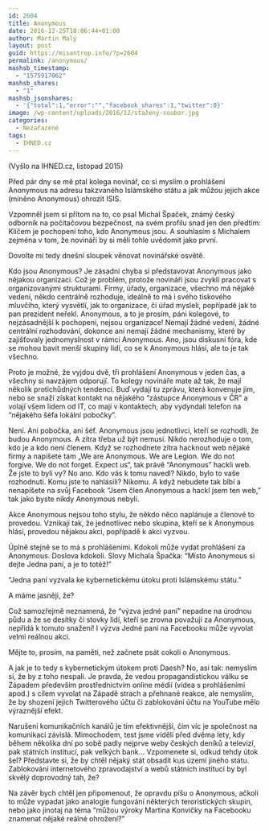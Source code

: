 ```yaml
---
id: 2604
title: Anonymous
date: 2016-12-25T18:06:44+01:00
author: Martin Malý
layout: post
guid: https://misantrop.info/?p=2604
permalink: /anonymous/
mashsb_timestamp:
  - "1575917062"
mashsb_shares:
  - "1"
mashsb_jsonshares:
  - '{"total":1,"error":"","facebook_shares":1,"twitter":0}'
image: /wp-content/uploads/2016/12/stažený-soubor.jpg
categories:
  - Nezařazené
tags:
  - IHNED.cz
---
```

(Vyšlo na IHNED.cz, listopad 2015)

<span style="font-weight: 400;">Před pár dny se mě ptal kolega novinář, co si myslím o prohlášení Anonymous na adresu takzvaného Islámského státu a jak můžou jejich akce (míněno Anonymous) ohrozit ISIS.</span>

<span style="font-weight: 400;">Vzpomněl jsem si přitom na to, co psal Michal Špaček, známý český odborník na počítačovou bezpečnost, na svém profilu snad jen den předtím: Klíčem je pochopení toho, kdo Anonymous jsou. A souhlasím s Michalem zejména v tom, že novináři by si měli tohle uvědomit jako první.</span>

<span style="font-weight: 400;">Dovolte mi tedy dnešní sloupek věnovat novinářské osvětě.</span>

<span style="font-weight: 400;">Kdo jsou Anonymous? Je zásadní chyba si představovat Anonymous jako nějakou organizaci. Což je problém, protože novináři jsou zvyklí pracovat s organizovanými strukturami. Firmy, úřady, organizace, všechno má nějaké vedení, někdo centrálně rozhoduje, ideálně to má i svého tiskového mluvčího, který vysvětlí, jak to organizace, či úřad mysleli, popřípadě jak to pan prezident neřekl. Anonymous, a to je prosím, páni kolegové, to nejzásadnější k pochopení, nejsou organizace! Nemají žádné vedení, žádné centrální rozhodování, dokonce ani nemají žádné mechanismy, které by zajišťovaly jednomyslnost v rámci Anonymous. Ano, jsou diskusní fóra, kde se mohou bavit menší skupiny lidí, co se k Anonymous hlásí, ale to je tak všechno.</span>

<span style="font-weight: 400;">Proto je možné, že vyjdou dvě, tři prohlášení Anonymous v jeden čas, a všechny si navzájem odporují. To kolegy novináře mate až tak, že mají několik protichůdných tendencí. Buď vydají tu zprávu, která konvenuje jim, nebo se snaží získat kontakt na nějakého “zástupce Anonymous v ČR” a volají všem lidem od IT, co mají v kontaktech, aby vydyndali telefon na “nějakého šéfa lokální pobočky”.</span>

<span style="font-weight: 400;">Není. Ani pobočka, ani šéf. Anonymous jsou jednotlivci, kteří se rozhodli, že budou Anonymous. A zítra třeba už být nemusí. Nikdo nerozhoduje o tom, kdo je a kdo není členem. Když se rozhodnete zítra hacknout web nějaké firmy a napíšete tam &#8222;We are Anonymous. We are Legion. We do not forgive. We do not forget. Expect us&#8220;, tak právě “Anonymous” hackli web. Že jste to byli vy? No ano. Kdo vás k tomu navedl? Nikdo, bylo to vaše rozhodnutí. Komu jste to nahlásili? Nikomu. A když nebudete tak blbí a nenapíšete na svůj Facebook “Jsem člen Anonymous a hackl jsem ten web,” tak jako byste nikdy Anonymous nebyli. </span>

<span style="font-weight: 400;">Akce Anonymous nejsou toho stylu, že někdo něco naplánuje a členové to provedou. Vznikají tak, že jednotlivec nebo skupina, kteří se k Anonymous hlásí, provedou nějakou akci, popřípadě k akci vyzvou.</span>

<span style="font-weight: 400;">Úplně stejně se to má s prohlášeními. Kdokoli může vydat prohlášení za Anonymous. Doslova kdokoli. Slovy Michala Špačka: “Místo Anonymous si dejte Jedna paní, a je to totéž!”</span>

<span style="font-weight: 400;">“Jedna paní vyzvala ke kybernetickému útoku proti Islámskému státu.”</span>

<span style="font-weight: 400;">A máme jasněji, že?</span>

<span style="font-weight: 400;">Což samozřejmě neznamená, že “výzva jedné paní” nepadne na úrodnou půdu a že se desítky či stovky lidí, kteří se zrovna považují za Anonymous, nepřidá k tomuto snažení! I výzva Jedné paní na Facebooku může vyvolat velmi reálnou akci.</span>

<span style="font-weight: 400;">Mějte to, prosím, na paměti, než začnete psát cokoli o Anonymous.</span>

<span style="font-weight: 400;">A jak je to tedy s kybernetickým útokem proti Daesh? No, asi tak: nemyslím si, že by z toho nespali. Je pravda, že vedou propagandistickou válku se Západem především prostřednictvím online médií (videa s prohlášeními apod.) s cílem vyvolat na Západě strach a přehnané reakce, ale nemyslím, že by shození jejich Twitterového účtu či zablokování účtu na YouTube mělo výraznější efekt. </span>

<span style="font-weight: 400;">Narušení komunikačních kanálů je tím efektivnější, čím víc je společnost na komunikaci závislá. Mimochodem, test jsme viděli před dvěma lety, kdy během několika dní po sobě padly nejprve weby českých deníků a televizí, pak státních institucí, pak velkých bank… Vzpomenete si, odkud tehdy útok šel? Představte si, že by chtěl nějaký stát obsadit kus území jiného státu. Zablokování internetového zpravodajství a webů státních institucí by byl skvělý doprovodný tah, že?</span>

<span style="font-weight: 400;">Na závěr bych chtěl jen připomenout, že opravdu píšu o Anonymous, ačkoli to může vypadat jako analogie fungování některých teroristických skupin, nebo jako jinotaj na téma “můžou výroky Martina Konvičky na Facebooku znamenat nějaké reálné ohrožení?”</span>
